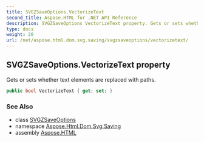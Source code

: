 ```yaml
---
title: SVGZSaveOptions.VectorizeText
second_title: Aspose.HTML for .NET API Reference
description: SVGZSaveOptions VectorizeText property. Gets or sets whether text elements are replaced with paths
type: docs
weight: 20
url: /net/aspose.html.dom.svg.saving/svgzsaveoptions/vectorizetext/
---
```

## SVGZSaveOptions.VectorizeText property

Gets or sets whether text elements are replaced with paths.

```csharp
public bool VectorizeText { get; set; }
```

### See Also

* class [SVGZSaveOptions](../)
* namespace [Aspose.Html.Dom.Svg.Saving](../../../aspose.html.dom.svg.saving/)
* assembly [Aspose.HTML](../../../)
